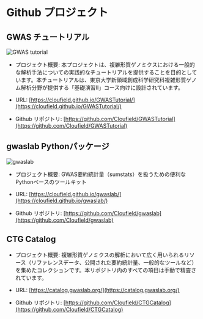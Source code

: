 # Github プロジェクト

## GWAS チュートリアル

![GWAS tutorial](https://github.com/Cloufield/GWASTutorial/assets/40289485/13609a79-2e2d-41f3-af9b-912fc47d57a9)

- プロジェクト概要: 本プロジェクトは、複雑形質ゲノミクスにおける一般的な解析手法についての実践的なチュートリアルを提供することを目的としています。本チュートリアルは、東京大学新領域創成科学研究科複雑形質ゲノム解析分野が提供する「基礎演習II」コース向けに設計されています。

- URL: [https://cloufield.github.io/GWASTutorial/](https://cloufield.github.io/GWASTutorial/)

- Github リポジトリ: [https://github.com/Cloufield/GWASTutorial](https://github.com/Cloufield/GWASTutorial)

## gwaslab Pythonパッケージ

![gwaslab](https://github.com/user-attachments/assets/109262c6-c870-4078-94b5-66cf8c6b13c4)

- プロジェクト概要: GWAS要約統計量（sumstats）を扱うための便利なPythonベースのツールキット

- URL: [https://cloufield.github.io/gwaslab/](https://cloufield.github.io/gwaslab/)

- Github リポジトリ: [https://github.com/Cloufield/gwaslab](https://github.com/Cloufield/gwaslab)

## CTG Catalog

- プロジェクト概要:  複雑形質ゲノミクスの解析において広く用いられるリソース（リファレンスデータ、公開された要約統計量、一般的なツールなど）を集めたコレクションです。本リポジトリ内のすべての項目は手動で精査されています。

- URL: [https://catalog.gwaslab.org/](https://catalog.gwaslab.org/)

- Github リポジトリ: [https://github.com/Cloufield/CTGCatalog](https://github.com/Cloufield/CTGCatalog)
